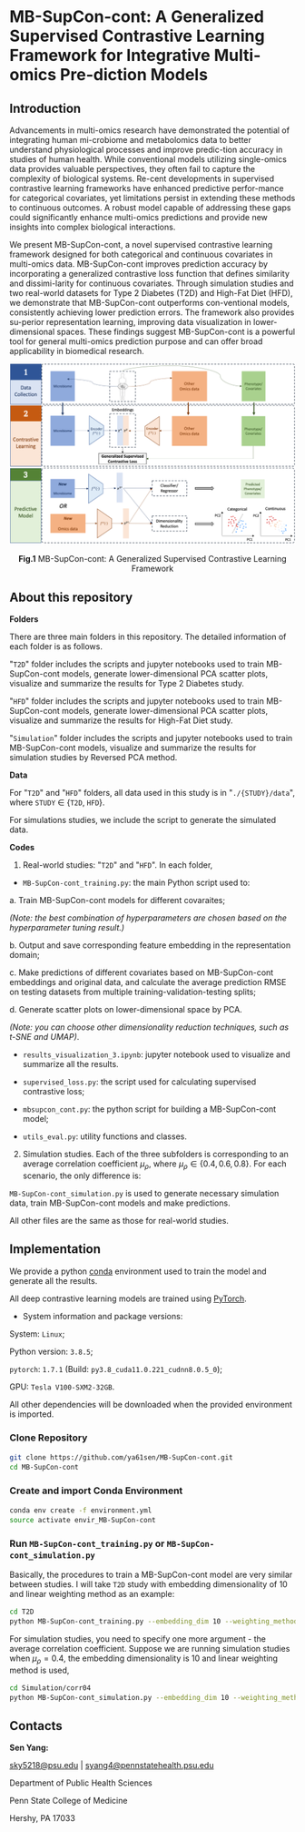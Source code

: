 # MB-SupCon-cont: A Generalized Supervised Contrastive Learning Framework for Integrative Multi-omics Pre-diction Models

## Introduction

Advancements in multi-omics research have demonstrated the potential of integrating human mi-crobiome and metabolomics data to better understand physiological processes and improve predic-tion accuracy in studies of human health. While conventional models utilizing single-omics data provides valuable perspectives, they often fail to capture the complexity of biological systems. Re-cent developments in supervised contrastive learning frameworks have enhanced predictive perfor-mance for categorical covariates, yet limitations persist in extending these methods to continuous outcomes. A robust model capable of addressing these gaps could significantly enhance multi-omics predictions and provide new insights into complex biological interactions.

We present MB-SupCon-cont, a novel supervised contrastive learning framework designed for both categorical and continuous covariates in multi-omics data. MB-SupCon-cont improves prediction accuracy by incorporating a generalized contrastive loss function that defines similarity and dissimi-larity for continuous covariates. Through simulation studies and two real-world datasets for Type 2 Diabetes (T2D) and High-Fat Diet (HFD), we demonstrate that MB-SupCon-cont outperforms con-ventional models, consistently achieving lower prediction errors. The framework also provides su-perior representation learning, improving data visualization in lower-dimensional spaces. These findings suggest MB-SupCon-cont is a powerful tool for general multi-omics prediction purpose and can offer broad applicability in biomedical research.

<p align="center">
  <img src="./framework.png" width="700" />
</p>

<p align="center">
  <b>Fig.1</b> MB-SupCon-cont: A Generalized Supervised Contrastive Learning Framework
</p>

## About this repository

**Folders**

There are three main folders in this repository. The detailed information of each folder is as follows.

"`T2D`" folder includes the scripts and jupyter notebooks used to train MB-SupCon-cont models, generate lower-dimensional PCA scatter plots, visualize and summarize the results for Type 2 Diabetes study.

"`HFD`" folder includes the scripts and jupyter notebooks used to train MB-SupCon-cont models, generate lower-dimensional PCA scatter plots, visualize and summarize the results for High-Fat Diet study.

"`Simulation`" folder includes the scripts and jupyter notebooks used to train MB-SupCon-cont models, visualize and summarize the results for simulation studies by Reversed PCA method.

**Data**

For "`T2D`" and "`HFD`" folders, all data used in this study is in "`./{STUDY}/data`", where `STUDY` $\in$ {`T2D`, `HFD`}.

For simulations studies, we include the script to generate the simulated data.

**Codes**

1.  Real-world studies: "`T2D`" and "`HFD`". In each folder,

- `MB-SupCon-cont_training.py`: the main Python script used to:

a. Train MB-SupCon-cont models for different covaraites;

*(Note: the best combination of hyperparameters are chosen based on the hyperparameter tuning result.)*

b. Output and save corresponding feature embedding in the representation domain;

c. Make predictions of different covariates based on MB-SupCon-cont embeddings and original data, and calculate the average prediction RMSE on testing datasets from multiple training-validation-testing splits;

d. Generate scatter plots on lower-dimensional space by PCA.

*(Note: you can choose other dimensionality reduction techniques, such as t-SNE and UMAP)*.

- `results_visualization_3.ipynb`: jupyter notebook used to visualize and summarize all the results.

- `supervised_loss.py`: the script used for calculating supervised contrastive loss;

- `mbsupcon_cont.py`: the python script for building a MB-SupCon-cont model;

- `utils_eval.py`: utility functions and classes.

2.  Simulation studies. Each of the three subfolders is corresponding to an average correlation coefficient $\mu_{\rho}$, where $\mu_{\rho}\in\{0.4,0.6,0.8\}$. For each scenario, the only difference is:

`MB-SupCon-cont_simulation.py` is used to generate necessary simulation data, train MB-SupCon-cont models and make predictions.

All other files are the same as those for real-world studies.

## Implementation

We provide a python [conda](https://docs.conda.io/projects/conda/en/latest/user-guide/tasks/manage-environments.html) environment used to train the model and generate all the results.

All deep contrastive learning models are trained using [PyTorch](https://pytorch.org/). 

- System information and package versions:

System: `Linux`;

Python version: `3.8.5`;

`pytorch`: `1.7.1` (Build: `py3.8_cuda11.0.221_cudnn8.0.5_0`);

GPU: `Tesla V100-SXM2-32GB`.

All other dependencies will be downloaded when the provided environment is imported.

### Clone Repository

```bash
git clone https://github.com/ya61sen/MB-SupCon-cont.git
cd MB-SupCon-cont
```

### Create and import Conda Environment

```bash
conda env create -f environment.yml
source activate envir_MB-SupCon-cont
```

### Run `MB-SupCon-cont_training.py` or `MB-SupCon-cont_simulation.py`

Basically, the procedures to train a MB-SupCon-cont model are very similar between studies. I will take `T2D` study with embedding dimensionality of 10 and linear weighting method as an example:

```bash
cd T2D
python MB-SupCon-cont_training.py --embedding_dim 10 --weighting_method linear
```

For simulation studies, you need to specify one more argument - the average correlation coefficient. Suppose we are running simulation studies when $\mu_{\rho}=0.4$, the embedding dimensionality is 10 and linear weighting method is used,

```bash
cd Simulation/corr04
python MB-SupCon-cont_simulation.py --embedding_dim 10 --weighting_method linear --correlation_coefficient 0.4
```

## Contacts

**Sen Yang:**

sky5218@psu.edu | syang4@pennstatehealth.psu.edu

Department of Public Health Sciences

Penn State College of Medicine

Hershy, PA 17033




